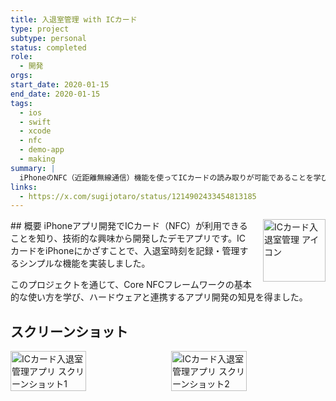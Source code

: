```yaml
---
title: 入退室管理 with ICカード
type: project
subtype: personal
status: completed
role:
  - 開発
orgs: 
start_date: 2020-01-15
end_date: 2020-01-15
tags:
  - ios
  - swift
  - xcode
  - nfc
  - demo-app
  - making
summary: |
  iPhoneのNFC（近距離無線通信）機能を使ってICカードの読み取りが可能であることを学び、その技術検証のために作成した入退室管理のデモアプリ。
links:
  - https://x.com/sugijotaro/status/1214902433454813185
---
```


<img src="linked_assets/10_Projects/personal/ic_card_entry_management/ic_card_entry_icon.jpg" alt="ICカード入退室管理 アイコン" style="float: right; width: 100px; margin-left: 16px;">
## 概要
iPhoneアプリ開発でICカード（NFC）が利用できることを知り、技術的な興味から開発したデモアプリです。ICカードをiPhoneにかざすことで、入退室時刻を記録・管理するシンプルな機能を実装しました。

このプロジェクトを通じて、Core NFCフレームワークの基本的な使い方を学び、ハードウェアと連携するアプリ開発の知見を得ました。

## スクリーンショット
<div style="display: flex; gap: 10px;">
    <img src="linked_assets/10_Projects/personal/ic_card_entry_management/ic_card_entry_ss_1.jpg" alt="ICカード入退室管理アプリ スクリーンショット1" width="49%">
    <img src="linked_assets/10_Projects/personal/ic_card_entry_management/ic_card_entry_ss_2.jpg" alt="ICカード入退室管理アプリ スクリーンショット2" width="49%">
</div>
